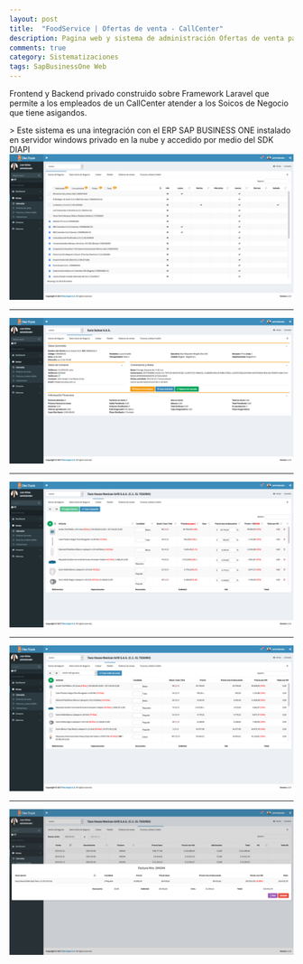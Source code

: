 ```yaml
---
layout: post
title:  "FoodService | Ofertas de venta - CallCenter"
description: Pagina web y sistema de administración Ofertas de venta para un Callcenter integrado a SAP BUSINESS ONE
comments: true
category: Sistematizaciones
tags: SapBusinessOne Web
---
```

<p>Frontend y Backend privado construido sobre Framework Laravel que permite a los empleados de un CallCenter atender a los Soicos de Negocio que tiene asigandos.</p>
> Este sistema es una integración con el ERP SAP BUSINESS ONE instalado en servidor windows privado en la nube y accedido por medio del SDK DIAPI

<img src="/public/imgs/proyectos/SapbusinessOne-CallCenter-ListaSociosDeNegocio.png" />
<hr>
<img src="/public/imgs/proyectos/SapbusinessOne-CallCenter-InformacionSocioDeNegocio.png" /> 
<hr>
<img src="/public/imgs/proyectos/SapbusinessOne-CallCenter-Cotizaciones.png" /> 
<hr>
<img src="/public/imgs/proyectos/SapbusinessOne-CallCenter-OrdenesDeVenta.png" /> 
<hr>
<img src="/public/imgs/proyectos/SapbusinessOne-CallCenter-FacturasYNotasCredito.png" /> 
